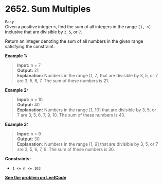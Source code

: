 # 2652. Sum Multiples

`Easy` <br />
Given a positive integer `n`, find the sum of all integers in the range `[1, n]` inclusive that are divisible by `3`, `5`, or `7`.

Return an integer denoting the sum of all numbers in the given range satisfying the constraint.

**Example 1:**

> **Input:** n = 7 <br />
> **Output:** 21 <br />
> **Explanation:** Numbers in the range [1, 7] that are divisible by 3, 5, or 7 are 3, 5, 6, 7. The sum of these numbers is 21.

**Example 2:**

> **Input:** n = 10 <br />
> **Output:** 40 <br />
> **Explanation:** Numbers in the range [1, 10] that are divisible by 3, 5, or 7 are 3, 5, 6, 7, 9, 10. The sum of these numbers is 40.

**Example 3:**

> **Input:** n = 9 <br />
> **Output:** 30 <br />
> **Explanation:** Numbers in the range [1, 9] that are divisible by 3, 5, or 7 are 3, 5, 6, 7, 9. The sum of these numbers is 30.

**Constraints:**

- `1 <= n <= 103`

[**See the problem on LeetCode**](https://leetcode.com/problems/sum-multiples/)